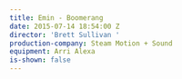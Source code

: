 ```yaml
---
title: Emin - Boomerang
date: 2015-07-14 18:54:00 Z
director: 'Brett Sullivan '
production-company: Steam Motion + Sound
equipment: Arri Alexa
is-shown: false
---
```


